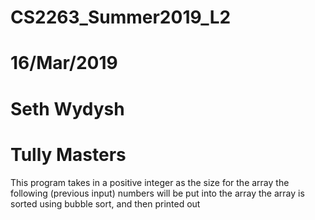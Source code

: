 # CS2263_Summer2019_L2
# 16/Mar/2019
# Seth Wydysh
# Tully Masters

This program takes in a positive integer as the size for the array the following (previous input) numbers will be put into the array the array is sorted using bubble sort, and then printed out

